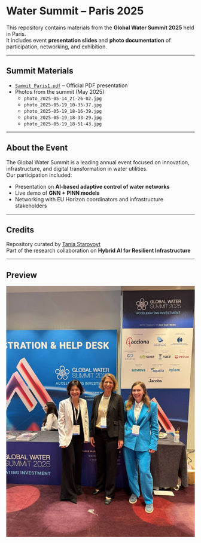 # Water Summit – Paris 2025

This repository contains materials from the **Global Water Summit 2025** held in Paris.  
It includes event **presentation slides** and **photo documentation** of participation, networking, and exhibition.

---

## Summit Materials

- [`Sammit_Paris1.pdf`](Sammit_Paris1.pdf) – Official PDF presentation  
- Photos from the summit (May 2025):
  - `photo_2025-05-14_21-26-02.jpg`
  - `photo_2025-05-19_10-35-37.jpg`
  - `photo_2025-05-19_18-16-39.jpg`
  - `photo_2025-05-19_18-33-29.jpg`
  - `photo_2025-05-19_18-51-43.jpg`

---

## About the Event

The Global Water Summit is a leading annual event focused on innovation, infrastructure, and digital transformation in water utilities.  
Our participation included:

- Presentation on **AI-based adaptive control of water networks**
- Live demo of **GNN + PINN models**
- Networking with EU Horizon coordinators and infrastructure stakeholders

---

## Credits

Repository curated by [Tania Starovoyt](https://github.com/Tania526-sudo)  
Part of the research collaboration on **Hybrid AI for Resilient Infrastructure**

---

## Preview

![Summit](photo_2025-05-19_10-35-37.jpg)

